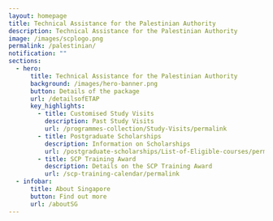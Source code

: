 ```yaml
---
layout: homepage
title: Technical Assistance for the Palestinian Authority
description: Technical Assistance for the Palestinian Authority
image: /images/scplogo.png
permalink: /palestinian/
notification: ""
sections:
  - hero:
      title: Technical Assistance for the Palestinian Authority
      background: /images/hero-banner.png
      button: Details of the package
      url: /detailsofETAP
      key_highlights:
        - title: Customised Study Visits
          description: Past Study Visits
          url: /programmes-collection/Study-Visits/permalink
        - title: Postgraduate Scholarships
          description: Information on Scholarships
          url: /postgraduate-scholarships/List-of-Eligible-courses/permalink
        - title: SCP Training Award
          description: Details on the SCP Training Award
          url: /scp-training-calendar/permalink
  - infobar:
      title: About Singapore
      button: Find out more
      url: /aboutSG
---
```


